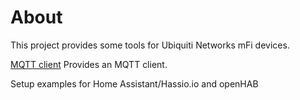 # About
This project provides some tools for Ubiquiti Networks mFi devices.

[MQTT client](mqtt/client) Provides an MQTT client.

Setup examples for Home Assistant/Hassio.io and openHAB
